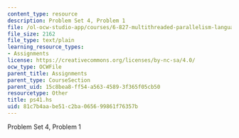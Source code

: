 ```yaml
---
content_type: resource
description: Problem Set 4, Problem 1
file: /ol-ocw-studio-app/courses/6-827-multithreaded-parallelism-languages-and-compilers-fall-2002/81c7b4aabe51c2ba065699861f76357b_ps41.hs
file_size: 2162
file_type: text/plain
learning_resource_types:
- Assignments
license: https://creativecommons.org/licenses/by-nc-sa/4.0/
ocw_type: OCWFile
parent_title: Assignments
parent_type: CourseSection
parent_uid: 15c8bea8-ff54-a563-4589-3f365f05cb50
resourcetype: Other
title: ps41.hs
uid: 81c7b4aa-be51-c2ba-0656-99861f76357b
---
```

Problem Set 4, Problem 1
